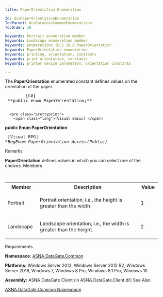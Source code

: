 ```yaml
---
title: PaperOrientation Enumeration

Id: dcsPaperOrientationEnumeration
TocParent: dcsDataGateCommonEnumerations
TocOrder: 19

keywords: Portrait enumeration member
keywords: Landscape enumeration member
keywords: enumerations [DCS 16.0 PaperOrientation
keywords: PaperOrientation enumeration
keywords: printing, orientation, constants
keywords: print orientation, constants
keywords: printer device parameters, orientation constants

---
```


The <span> **PaperOrientation** </span> enumerated constant defines values on the orientation of the paper. 
<pre class="prettyprint">
        <span class="lang">[C#]</span>
 **public enum PaperOrientation;** 
      </pre>
      <pre class="prettyprint">
        <span class="lang">[Visual Basic] </span>
 **public Enum PaperOrientation** 
      </pre>
      <pre class="prettyprint">
        <span class="lang">[Visual RPG]</span>
 **BegEnum PaperOrientation Access(*Public)** 
      </pre>

Remarks

**PaperOrientation** defines values in which you can select one of the choices. 
Members

<br />

<table class="dtTABLE" id="Table3" cellspacing="0">
          <col align="middles" span="1" width="15%" style="FONT-WEIGHT: bold" />
          <col span="1" width="60%" />
          <col align="middles" span="1" width="10%" />
          <tr>
            <th colspan="1" rowspan="1">
							Member</th>
            <th colspan="1" rowspan="1">
							Description</th>
            <th colspan="1" rowspan="1">
							Value</th>
          </tr>
          <tr>
            <td colspan="1" rowspan="1">

Portrait
</td>
            <td colspan="1" rowspan="1">

Portrait orientation, i.e., the height is greater than the width.
</td>
            <td colspan="1" rowspan="1">

1
</td>
          </tr>
          <tr>
            <td colspan="1" rowspan="1">

Landscape
</td>
            <td colspan="1" rowspan="1">

Landscape orientation, i.e., the width is greater than the height.
</td>
            <td colspan="1" rowspan="1">

2
</td>
          </tr>
</table>

Requirements

**Namespace:** [ASNA.DataGate.Common](dcsDataGateCommonNamespace.html) 

**Platforms:** Windows Server 2012, Windows Server 2012 R2, Windows Server 2016, Windows 7, Windows 8 Pro, Windows 8.1 Pro, Windows 10

**Assembly:** ASNA DataGate Client (in ASNA.DataGate.Client.dll)
See Also

[ASNA.DataGate.Common Namespace](dcsDataGateCommonNamespace.html)


